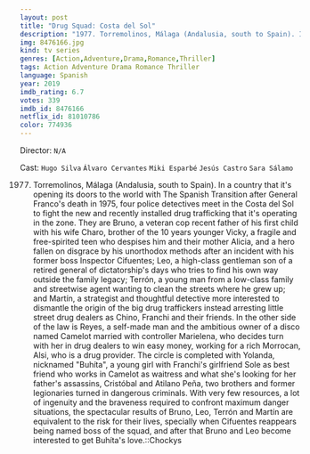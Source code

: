 ```yaml
---
layout: post
title: "Drug Squad: Costa del Sol"
description: "1977. Torremolinos, Málaga (Andalusia, south to Spain). In a country that it's opening its doors to the world with The Spanish Transition after General Franco's death in 1975, four police detectives meet in the Costa del Sol to fight the new and recently installed drug trafficking that it's operating in the zone. They are Bruno, a veteran cop recent father of his first child with his wife Charo, brother of the 10 years younger Vicky, a fragile and free-spirited teen who despises him and their mother Alicia, and a hero fallen on disgrace by his unorthodox methods aft.."
img: 8476166.jpg
kind: tv series
genres: [Action,Adventure,Drama,Romance,Thriller]
tags: Action Adventure Drama Romance Thriller 
language: Spanish
year: 2019
imdb_rating: 6.7
votes: 339
imdb_id: 8476166
netflix_id: 81010786
color: 774936
---
```

Director: `N/A`  

Cast: `Hugo Silva` `Álvaro Cervantes` `Miki Esparbé` `Jesús Castro` `Sara Sálamo` 

1977. Torremolinos, Málaga (Andalusia, south to Spain). In a country that it's opening its doors to the world with The Spanish Transition after General Franco's death in 1975, four police detectives meet in the Costa del Sol to fight the new and recently installed drug trafficking that it's operating in the zone. They are Bruno, a veteran cop recent father of his first child with his wife Charo, brother of the 10 years younger Vicky, a fragile and free-spirited teen who despises him and their mother Alicia, and a hero fallen on disgrace by his unorthodox methods after an incident with his former boss Inspector Cifuentes; Leo, a high-class gentleman son of a retired general of dictatorship's days who tries to find his own way outside the family legacy; Terrón, a young man from a low-class family and streetwise agent wanting to clean the streets where he grew up; and Martín, a strategist and thoughtful detective more interested to dismantle the origin of the big drug traffickers instead arresting little street drug dealers as Chino, Franchi and their friends. In the other side of the law is Reyes, a self-made man and the ambitious owner of a disco named Camelot married with controller Marielena, who decides turn with her in drug dealers to win easy money, working for a rich Morrocan, Alsi, who is a drug provider. The circle is completed with Yolanda, nicknamed "Buhíta", a young girl with Franchi's girlfriend Sole as best friend who works in Camelot as waitress and what she's looking for her father's assassins, Cristóbal and Atilano Peña, two brothers and former legionaries turned in dangerous criminals. With very few resources, a lot of ingenuity and the braveness required to confront maximum danger situations, the spectacular results of Bruno, Leo, Terrón and Martín are equivalent to the risk for their lives, specially when Cifuentes reappears being named boss of the squad, and after that Bruno and Leo become interested to get Buhíta's love.::Chockys